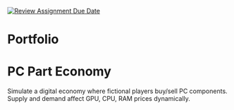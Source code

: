 [![Review Assignment Due Date](https://classroom.github.com/assets/deadline-readme-button-22041afd0340ce965d47ae6ef1cefeee28c7c493a6346c4f15d667ab976d596c.svg)](https://classroom.github.com/a/BhMy8Rjk)
# Portfolio

# PC Part Economy

 Simulate a digital economy where fictional players buy/sell PC components. Supply and demand affect GPU, CPU, RAM prices dynamically.